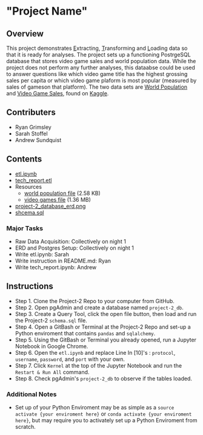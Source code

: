 # "Project Name"
## Overview
This project demonstrates <u>E</u>xtracting, <u>T</u>ransforming and <u>L</u>oading data so that it is ready for analyses. The project sets up a functioning PostrgeSQL database that stores video game sales and world population data. While the project does not perform any further analyses, this dataabse could be used to answer questions like which video game title has the  highest grossing sales per capita or which video game plaform is most popular (measured by sales of gameson that platform). The two data sets are [World Population](https://www.kaggle.com/datasets/iamsouravbanerjee/world-population-dataset) and [Video Game Sales](https://www.kaggle.com/datasets/gregorut/videogamesales), found on [Kaggle](https://www.kaggle.com/). 
## Contributers
- Ryan Grimsley
- Sarah Stoffel
- Andrew Sundquist
## Contents
- [etl.ipynb](/etl.ipynb)
- [tech_report.etl](/tech_report.ipynb)
- Resources
    - [world population file](#link) (2.58 KB)
    - [video games file](#link) (1.36 MB)
- [project-2_database_erd.png](/project-2_database_erd.png)
- [shcema.sql](/schema.sql)
### Major Tasks
- Raw Data Acquisition: Collectively on night 1
- ERD and Postgres Setup: Collectively on night 1
- Write etl.ipynb: Sarah
- Write instruction in README.md: Ryan
- Write tech_report.ipynb: Andrew
## Instructions
- Step 1. Clone the Project-2 Repo to your computer from GitHub.
- Step 2. Open pgAdmin and create a database named ``project-2_db``.
- Step 3. Create a Query Tool, click the open file button, then load and run the Project-2 ``schema.sql`` file.
- Step 4. Open a GitBash or Terminal at the Project-2 Repo and set-up a Python enviroment that contains ``pandas`` and ``sqlalchemy``.
- Step 5. Using the GitBash or Terminal you already opened, run a Jupyter Notebook in Google Chrome.
- Step 6. Open the ``etl.ipynb`` and replace Line In [10]'s : ``protocol``, ``username``, ``password``, and ``port`` with your own.
- Step 7. Click ``Kernel`` at the top of the Jupyter Notebook and run the ``Restart & Run All`` command.
- Step 8. Check pgAdmin's ``project-2_db`` to observe if the tables loaded.

### Additional Notes
- Set up of your Python Enviroment may be as simple as a ``source activate {your enviroment here}`` or ``conda activate {your enviroment here}``, but may require you to activately set up a Python Enviroment from scratch.